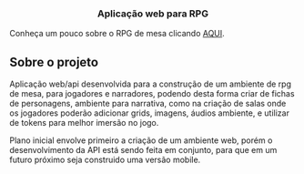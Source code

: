 <h3 align="center">Aplicação web para RPG</h3>

Conheça um pouco sobre o RPG de mesa clicando <a href="https://pt.wikipedia.org/wiki/Role-playing_game" target="_blank">AQUI</a>.

## Sobre o projeto

Aplicação web/api desenvolvida para a construção de um ambiente de rpg de mesa, para jogadores e narradores, podendo desta forma criar de fichas de personagens, ambiente para narrativa, como na criação de salas onde os jogadores poderão adicionar grids, imagens, áudios ambiente, e utilizar de tokens para melhor imersão no jogo. 

Plano inicial envolve primeiro a criação de um ambiente web, porém o desenvolvimento da API está sendo feita em conjunto, para que em um futuro próximo seja construido uma versão mobile.



